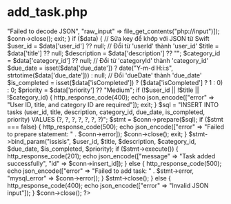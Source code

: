 #  add_task.php

<?php
include "db_connect.php";

header('Content-Type: application/json');
header("Access-Control-Allow-Origin: *");
header("Access-Control-Allow-Methods: POST");
header("Access-Control-Allow-Headers: Content-Type");

$data = json_decode(file_get_contents("php://input"), true);
error_log("Received data: " . print_r($data, true));

if ($data === null) {
    http_response_code(400);
    echo json_encode(["error" => "Failed to decode JSON", "raw_input" => file_get_contents("php://input")]);
    $conn->close();
    exit;
}

if ($data) {
    // Sửa key để khớp với JSON từ Swift
    $user_id = $data['user_id'] ?? null; // Đổi từ 'userId' thành 'user_id'
    $title = $data['title'] ?? null;
    $description = $data['description'] ?? "";
    $category_id = $data['category_id'] ?? null; // Đổi từ 'categoryId' thành 'category_id'
    $due_date = isset($data['due_date']) ? date("Y-m-d H:i:s", strtotime($data['due_date'])) : null; // Đổi 'dueDate' thành 'due_date'
    $is_completed = isset($data['isCompleted']) ? ($data['isCompleted'] ? 1 : 0) : 0;
    $priority = $data['priority'] ?? "Medium";

    if (!$user_id || !$title || !$category_id) {
        http_response_code(400);
        echo json_encode(["error" => "User ID, title, and category ID are required"]);
        exit;
    }

    $sql = "INSERT INTO tasks (user_id, title, description, category_id, due_date, is_completed, priority) 
            VALUES (?, ?, ?, ?, ?, ?, ?)";
    $stmt = $conn->prepare($sql);

    if ($stmt === false) {
        http_response_code(500);
        echo json_encode(["error" => "Failed to prepare statement: " . $conn->error]);
        $conn->close();
        exit;
    }

    $stmt->bind_param("issisis", $user_id, $title, $description, $category_id, $due_date, $is_completed, $priority);

    if ($stmt->execute()) {
        http_response_code(201);
        echo json_encode(["message" => "Task added successfully", "id" => $conn->insert_id]);
    } else {
        http_response_code(500);
        echo json_encode(["error" => "Failed to add task: " . $stmt->error, "mysql_error" => $conn->error]);
    }

    $stmt->close();
} else {
    http_response_code(400);
    echo json_encode(["error" => "Invalid JSON input"]);
}

$conn->close();
?>
